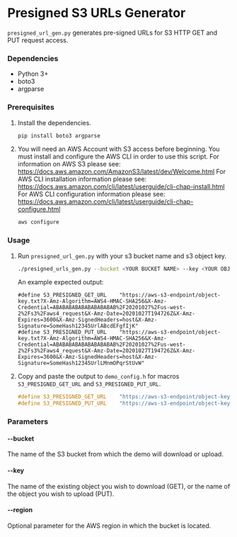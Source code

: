 # Presigned S3 URLs Generator

`presigned_url_gen.py` generates pre-signed URLs for S3 HTTP GET and PUT request access.

### Dependencies

* Python 3+
* boto3
* argparse

### Prerequisites

1. Install the dependencies.
   ```sh
   pip install boto3 argparse
   ```

1. You will need an AWS Account with S3 access before beginning. You must install and configure the AWS CLI in order to
   use this script.
   For information on AWS S3 please see: https://docs.aws.amazon.com/AmazonS3/latest/dev/Welcome.html
   For AWS CLI installation information please see: https://docs.aws.amazon.com/cli/latest/userguide/cli-chap-install.html
   For AWS CLI configuration information please see: https://docs.aws.amazon.com/cli/latest/userguide/cli-chap-configure.html

   ```sh
   aws configure
   ```

### Usage

1. Run `presigned_url_gen.py` with your s3 bucket name and s3 object key.
   ```sh
   ./presigned_urls_gen.py --bucket <YOUR BUCKET NAME> --key <YOUR OBJECT KEY>
   ```
   An example expected output:
   ```
   #define S3_PRESIGNED_GET_URL    "https://aws-s3-endpoint/object-key.txt?X-Amz-Algorithm=AWS4-HMAC-SHA256&X-Amz-Credential=ABABABABABABABABABAB%2F20201027%2Fus-west-2%2Fs3%2Faws4_request&X-Amz-Date=20201027T194726Z&X-Amz-Expires=3600&X-Amz-SignedHeaders=host&X-Amz-Signature=SomeHash12345UrlABcdEFgfIjK"
   #define S3_PRESIGNED_PUT_URL    "https://aws-s3-endpoint/object-key.txt?X-Amz-Algorithm=AWS4-HMAC-SHA256&X-Amz-Credential=ABABABABABABABABABAB%2F20201027%2Fus-west-2%2Fs3%2Faws4_request&X-Amz-Date=20201027T194726Z&X-Amz-Expires=3600&X-Amz-SignedHeaders=host&X-Amz-Signature=SomeHash12345UrlLMnmOPqrStUvW"
   ```
1. Copy and paste the output to `demo_config.h` for macros `S3_PRESIGNED_GET_URL` and `S3_PRESIGNED_PUT_URL`.
   ```c
   #define S3_PRESIGNED_GET_URL    "https://aws-s3-endpoint/object-key.txt?X-Amz-Algorithm=AWS4-HMAC-SHA256&X-Amz-Credential=ABABABABABABABABABAB%2F20201027%2Fus-west-2%2Fs3%2Faws4_request&X-Amz-Date=20201027T194726Z&X-Amz-Expires=3600&X-Amz-SignedHeaders=host&X-Amz-Signature=SomeHash12345UrlABcdEFgfIjK"
   #define S3_PRESIGNED_PUT_URL    "https://aws-s3-endpoint/object-key.txt?X-Amz-Algorithm=AWS4-HMAC-SHA256&X-Amz-Credential=ABABABABABABABABABAB%2F20201027%2Fus-west-2%2Fs3%2Faws4_request&X-Amz-Date=20201027T194726Z&X-Amz-Expires=3600&X-Amz-SignedHeaders=host&X-Amz-Signature=SomeHash12345UrlLMnmOPqrStUvW"
   ```

### Parameters

#### --bucket
The name of the S3 bucket from which the demo will download or upload.

#### --key
The name of the existing object you wish to download (GET),
or the name of the object you wish to upload (PUT).

#### --region
Optional parameter for the AWS region in which the bucket is located.

